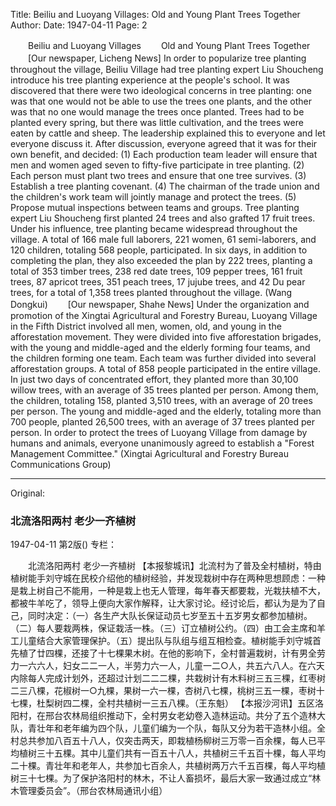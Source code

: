 Title: Beiliu and Luoyang Villages: Old and Young Plant Trees Together
Author:
Date: 1947-04-11
Page: 2

　　Beiliu and Luoyang Villages
　　Old and Young Plant Trees Together
　　[Our newspaper, Licheng News] In order to popularize tree planting throughout the village, Beiliu Village had tree planting expert Liu Shoucheng introduce his tree planting experience at the people's school. It was discovered that there were two ideological concerns in tree planting: one was that one would not be able to use the trees one plants, and the other was that no one would manage the trees once planted. Trees had to be planted every spring, but there was little cultivation, and the trees were eaten by cattle and sheep. The leadership explained this to everyone and let everyone discuss it. After discussion, everyone agreed that it was for their own benefit, and decided: (1) Each production team leader will ensure that men and women aged seven to fifty-five participate in tree planting. (2) Each person must plant two trees and ensure that one tree survives. (3) Establish a tree planting covenant. (4) The chairman of the trade union and the children's work team will jointly manage and protect the trees. (5) Propose mutual inspections between teams and groups. Tree planting expert Liu Shoucheng first planted 24 trees and also grafted 17 fruit trees. Under his influence, tree planting became widespread throughout the village. A total of 166 male full laborers, 221 women, 61 semi-laborers, and 120 children, totaling 568 people, participated. In six days, in addition to completing the plan, they also exceeded the plan by 222 trees, planting a total of 353 timber trees, 238 red date trees, 109 pepper trees, 161 fruit trees, 87 apricot trees, 351 peach trees, 17 jujube trees, and 42 Du pear trees, for a total of 1,358 trees planted throughout the village. (Wang Dongkui)
　　[Our newspaper, Shahe News] Under the organization and promotion of the Xingtai Agricultural and Forestry Bureau, Luoyang Village in the Fifth District involved all men, women, old, and young in the afforestation movement. They were divided into five afforestation brigades, with the young and middle-aged and the elderly forming four teams, and the children forming one team. Each team was further divided into several afforestation groups. A total of 858 people participated in the entire village. In just two days of concentrated effort, they planted more than 30,100 willow trees, with an average of 35 trees planted per person. Among them, the children, totaling 158, planted 3,510 trees, with an average of 20 trees per person. The young and middle-aged and the elderly, totaling more than 700 people, planted 26,500 trees, with an average of 37 trees planted per person. In order to protect the trees of Luoyang Village from damage by humans and animals, everyone unanimously agreed to establish a "Forest Management Committee." (Xingtai Agricultural and Forestry Bureau Communications Group)



<hr /> 

Original: 


### 北流洛阳两村  老少一齐植树

1947-04-11
第2版()
专栏：

　　北流洛阳两村
    老少一齐植树
    【本报黎城讯】北流村为了普及全村植树，特由植树能手刘守城在民校介绍他的植树经验，并发现栽树中存在两种思想顾虑：一种是栽上树自己不能用，一种是栽上也无人管理，每年春天都要栽，光栽扶植不大，都被牛羊吃了，领导上便向大家作解释，让大家讨论。经讨论后，都认为是为了自己，同时决定：（一）各生产大队长保证动员七岁至五十五岁男女都参加植树。（二）每人要栽两株，保证栽活一株。（三）订立植树公约。（四）由工会主席和羊工儿童结合大家管理保护。（五）提出队与队组与组互相检查。植树能手刘守城首先植了廿四棵，还接了十七棵果木树。在他的影响下，全村普遍栽树，计有男全劳力一六六人，妇女二二一人，半劳力六一人，儿童一二○人，共五六八人。在六天内除每人完成计划外，还超过计划二二二棵，共栽树计有木料树三五三棵，红枣树二三八棵，花椒树一○九棵，果树一六一棵，杏树八七棵，桃树三五一棵，枣树十七棵，杜梨树四二棵，全村共植树一三五八棵。（王东魁）
    【本报沙河讯】五区洛阳村，在邢台农林局组织推动下，全村男女老幼卷入造林运动。共分了五个造林大队，青壮年和老年编为四个队，儿童们编为一个队，每队又分为若干造林小组。全村总共参加八百五十八人，仅突击两天，即栽植杨柳树三万零一百余棵，每人已平均植树三十五棵。其中儿童们共有一百五十八人，共植树三千五百十棵，每人平均二十棵。青壮年和老年人，共参加七百余人，共植树两万六千五百棵，每人平均植树三十七棵。为了保护洛阳村的林木，不让人畜损坏，最后大家一致通过成立“林木管理委员会”。（邢台农林局通讯小组）
